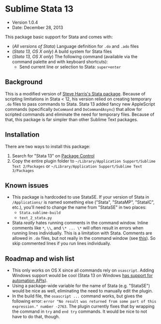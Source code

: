 # Sublime Stata 13

* Version 1.0.4
* Date: December 28, 2013

This package basic support for Stata and comes with:

* (*All versions of Stata*) Language definition for `.do` and `.ado` files 
* (*Stata 13, OS X only*) A build system for Stata files
* (*Stata 13, OS X only*) The following command (available via the command palette and with keyboard shortcuts):
	* Send current line or selection to Stata: `super+enter`


## Background

This is a modified version of [Steve Harris's Stata package](https://github.com/docsteveharris/stata). Because of scripting limitations in Stata < 12, his version relied on creating temporary `.do` files to pass commands to Stata. Stata 13 added fancy new AppleScript commands (specifically `DoCommand` and `DoCommandAsync`) that allow for scripted commands and eliminate the need for temporary files. Because of that, this package is far simpler than other Sublime Text packages.


## Installation

There are two ways to install this package:

1. Search for "Stata 13" on [Package Control](https://sublime.wbond.net/)
2. Copy the entire plugin folder to `~/Library/Application Support/Sublime Text 2/Packages` or `~/Library/Application Support/Sublime Text 3/Packages`


## Known issues

* This package is hardcoded to use StataSE. If your version of Stata in `/Applications/` is named something else ("Stata", "StataMP", "StataIC", etc.), you'll need to change the name from "StataSE" in two places:
	* `Stata.sublime-build`
	* `text_2_stata.py`
* Stata *really* hates running comments in the command window. Inline comments like `*`, `\\`, and `\* ... \*` will often result in errors when running lines individually. This is a limitation with Stata. Comments are allowed in `.do` files, but not really in the command window (see [this](http://www.stata.com/statalist/archive/2010-12/msg00372.html)). So skip commented lines if you run lines individually.


## Roadmap and wish list

* This only works on OS X since all commands rely on `osascript`. Adding Windows support would be cool (Stata 13 on Windows [has support for automation APIs](http://www.stata.com/automation/)).
* Using a package-wide variable for the name of Stata (e.g. "StataSE") would be nice as well, eliminating the need to manually edit the plugin.
* In the build file, the `osascript ...` command works, but gives the following error: `error "No result was returned from some part of this expression." number -2763`. The plugin currently fixes that by wrapping the command in `try` and `end try` commands. It would be nice to not have to do that, though.
